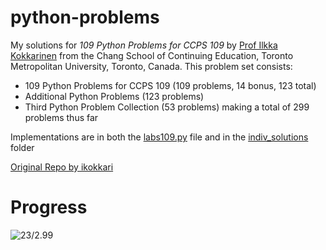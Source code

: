 # python-problems
My solutions for *109 Python Problems for CCPS 109* by [Prof Ilkka Kokkarinen](https://www.cs.ryerson.ca/~ikokkari/) from the Chang School of Continuing Education, Toronto Metropolitan University, Toronto, Canada. This problem set consists:
* 109 Python Problems for CCPS 109 (109 problems, 14 bonus, 123 total)
* Additional Python Problems (123 problems)
* Third Python Problem Collection (53 problems)
making a total of 299 problems thus far

Implementations are in both the [labs109.py](labs109.py) file and in the [indiv_solutions](indiv_solutions/) folder

[Original Repo by ikokkari](https://github.com/ikokkari/PythonProblems)

# Progress
![23/2.99](https://progress-bar.xyz/7?title=23/2.99)<!-- FILECOUNT -->
